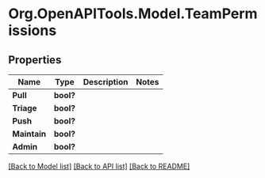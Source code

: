 # Org.OpenAPITools.Model.TeamPermissions

## Properties

Name | Type | Description | Notes
------------ | ------------- | ------------- | -------------
**Pull** | **bool?** |  | 
**Triage** | **bool?** |  | 
**Push** | **bool?** |  | 
**Maintain** | **bool?** |  | 
**Admin** | **bool?** |  | 

[[Back to Model list]](../README.md#documentation-for-models) [[Back to API list]](../README.md#documentation-for-api-endpoints) [[Back to README]](../README.md)

